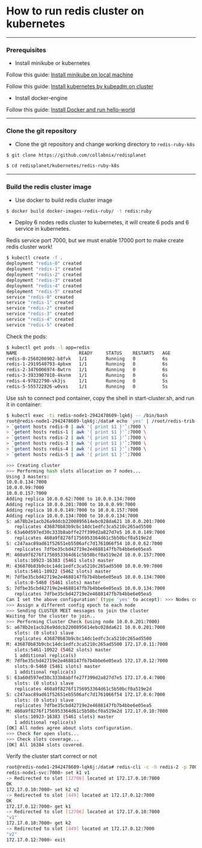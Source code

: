 # How to run redis cluster on kubernetes

---

### Prerequisites

- Install minikube or kubernetes

Follow this guide: [Install minikube on local machine](https://kubernetes.io/docs/getting-started-guides/minikube/)

Follow this guide: [Install kubernetes by kubeadm on cluster](https://kubernetes.io/docs/getting-started-guides/kubeadm/)

- Install docker-engine

Follow this guide: [Install Docker and run hello-world](https://docs.docker.com/engine/getstarted/step_one/)

---

### Clone the git repository

- Clone the git repository and change working directory to ```redis-ruby-k8s```

```sh
$ git clone https://github.com/collabnix/redisplanet

$ cd redisplanet/kubernetes/redis-ruby-k8s
```

---

### Build the redis cluster image

- Use docker to build redis cluster image

```sh
$ docker build docker-images-redis-ruby/ -t redis:ruby
```

- Deploy 6 nodes redis cluster to kubernetes, it will create 6 pods and 6 service in kubernetes.

Redis service port 7000, but we must enable 17000 port to make create redis cluster work!

```sh
$ kubectl create -f .
deployment "redis-0" created
deployment "redis-1" created
deployment "redis-2" created
deployment "redis-3" created
deployment "redis-4" created
deployment "redis-5" created
service "redis-0" created
service "redis-1" created
service "redis-2" created
service "redis-3" created
service "redis-4" created
service "redis-5" created
```

Check the pods:

```sh
$ kubectl get pods -l app=redis
NAME                       READY     STATUS    RESTARTS   AGE
redis-0-2560206902-b8fvk   1/1       Running   0          6s
redis-1-2919540793-4pbxm   1/1       Running   0          6s
redis-2-3476006974-8wtrn   1/1       Running   0          6s
redis-3-3933907010-4kvnm   1/1       Running   0          6s
redis-4-97822790-vk3js     1/1       Running   0          5s
redis-5-555722826-w0vxs    1/1       Running   0          5s
```

Use ssh to connect pod container, copy the shell in start-cluster.sh, and run it in container:
```sh
$ kubectl exec -ti redis-node1-2942478609-lqk6j -- /bin/bash
root@redis-node1-2942478609-lqk6j:/data# echo 'yes' | /root/redis-trib.rb create --replicas 1 \
> `getent hosts redis-0 | awk '{ print $1 }'`:7000 \
> `getent hosts redis-1 | awk '{ print $1 }'`:7000 \
> `getent hosts redis-2 | awk '{ print $1 }'`:7000 \
> `getent hosts redis-3 | awk '{ print $1 }'`:7000 \
> `getent hosts redis-4 | awk '{ print $1 }'`:7000 \
> `getent hosts redis-5 | awk '{ print $1 }'`:7000

>>> Creating cluster
>>> Performing hash slots allocation on 7 nodes...
Using 3 masters:
10.0.0.134:7000
10.0.0.99:7000
10.0.0.157:7000
Adding replica 10.0.0.62:7000 to 10.0.0.134:7000
Adding replica 10.0.0.201:7000 to 10.0.0.99:7000
Adding replica 10.0.0.149:7000 to 10.0.0.157:7000
Adding replica 10.0.0.134:7000 to 10.0.0.134:7000
S: a678b2e1acb26a9ddcb2200895614ebc028da621 10.0.0.201:7000
   replicates 436870b83b9cbc14dc1edfc3ca5210c265ad5500
S: 63a60d597ed30c333b8abffe27f399d2a827d7e5 10.0.0.149:7000
   replicates 460a9f8276f1756953364d61c5b50bcf0a519e2d
S: c247aac89ad61f52651eb5506afc7d1761066f54 10.0.0.62:7000
   replicates 7dfbe35cbd42719e2e4688147fb7b4bbe6e05ea5
M: 460a9f8276f1756953364d61c5b50bcf0a519e2d 10.0.0.157:7000
   slots:10923-16383 (5461 slots) master
M: 436870b83b9cbc14dc1edfc3ca5210c265ad5500 10.0.0.99:7000
   slots:5461-10922 (5462 slots) master
M: 7dfbe35cbd42719e2e4688147fb7b4bbe6e05ea5 10.0.0.134:7000
   slots:0-5460 (5461 slots) master
S: 7dfbe35cbd42719e2e4688147fb7b4bbe6e05ea5 10.0.0.134:7000
   replicates 7dfbe35cbd42719e2e4688147fb7b4bbe6e05ea5
Can I set the above configuration? (type 'yes' to accept): >>> Nodes configuration updated
>>> Assign a different config epoch to each node
>>> Sending CLUSTER MEET messages to join the cluster
Waiting for the cluster to join..
>>> Performing Cluster Check (using node 10.0.0.201:7000)
S: a678b2e1acb26a9ddcb2200895614ebc028da621 10.0.0.201:7000
   slots: (0 slots) slave
   replicates 436870b83b9cbc14dc1edfc3ca5210c265ad5500
M: 436870b83b9cbc14dc1edfc3ca5210c265ad5500 172.17.0.11:7000
   slots:5461-10922 (5462 slots) master
   1 additional replica(s)
M: 7dfbe35cbd42719e2e4688147fb7b4bbe6e05ea5 172.17.0.12:7000
   slots:0-5460 (5461 slots) master
   1 additional replica(s)
S: 63a60d597ed30c333b8abffe27f399d2a827d7e5 172.17.0.4:7000
   slots: (0 slots) slave
   replicates 460a9f8276f1756953364d61c5b50bcf0a519e2d
S: c247aac89ad61f52651eb5506afc7d1761066f54 172.17.0.6:7000
   slots: (0 slots) slave
   replicates 7dfbe35cbd42719e2e4688147fb7b4bbe6e05ea5
M: 460a9f8276f1756953364d61c5b50bcf0a519e2d 172.17.0.10:7000
   slots:10923-16383 (5461 slots) master
   1 additional replica(s)
[OK] All nodes agree about slots configuration.
>>> Check for open slots...
>>> Check slots coverage...
[OK] All 16384 slots covered.
```

Verify the cluster start correct or not

```sh
root@redis-node1-2942478609-lqk6j:/data# redis-cli -c -h redis-2 -p 7000
redis-node1-svc:7000> set k1 v1
-> Redirected to slot [12706] located at 172.17.0.10:7000
OK
172.17.0.10:7000> set k2 v2
-> Redirected to slot [449] located at 172.17.0.12:7000
OK
172.17.0.12:7000> get k1
-> Redirected to slot [12706] located at 172.17.0.10:7000
"v1"
172.17.0.10:7000> get k2
-> Redirected to slot [449] located at 172.17.0.12:7000
"v2"
172.17.0.12:7000> exit
```
